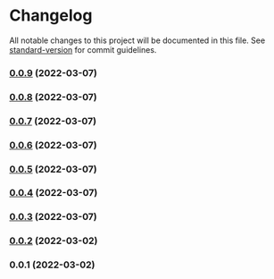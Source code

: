 # Changelog

All notable changes to this project will be documented in this file. See [standard-version](https://github.com/conventional-changelog/standard-version) for commit guidelines.

### [0.0.9](https://github.com/sapienstech/michal_test_repo/compare/v0.0.8...v0.0.9) (2022-03-07)

### [0.0.8](https://github.com/sapienstech/michal_test_repo/compare/v0.0.7...v0.0.8) (2022-03-07)

### [0.0.7](https://github.com/sapienstech/michal_test_repo/compare/v0.0.6...v0.0.7) (2022-03-07)

### [0.0.6](https://github.com/sapienstech/michal_test_repo/compare/v0.0.5...v0.0.6) (2022-03-07)

### [0.0.5](https://github.com/sapienstech/michal_test_repo/compare/v0.0.2...v0.0.5) (2022-03-07)

### [0.0.4](https://github.com/sapienstech/michal_test_repo/compare/v0.0.3...v0.0.4) (2022-03-07)

### [0.0.3](https://github.com/sapienstech/michal_test_repo/compare/v0.0.2...v0.0.3) (2022-03-07)

### [0.0.2](https://github.com/sapienstech/michal_test_repo/compare/v0.0.1...v0.0.2) (2022-03-02)

### 0.0.1 (2022-03-02)
